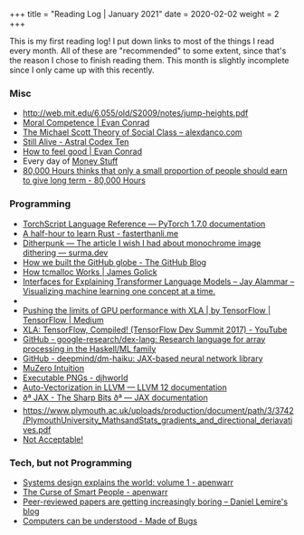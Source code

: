 +++
title = "Reading Log | January 2021"
date = 2020-02-02
weight = 2
+++


This is my first reading log! I put down links to most of the things I read every month. All of these are "recommended" to some extent, since that's the reason I chose to finish reading them. This month is slightly incomplete since I only came up with this recently. 


### Misc
  - http://web.mit.edu/6.055/old/S2009/notes/jump-heights.pdf
  - [Moral Competence | Evan Conrad](https://evanjconrad.com/posts/moral-competence)
  - [The Michael Scott Theory of Social Class – alexdanco.com](https://alexdanco.com/2021/01/22/the-michael-scott-theory-of-social-class/)
  - [Still Alive - Astral Codex Ten](https://astralcodexten.substack.com/p/still-alive)
  - [How to feel good | Evan Conrad](https://evanjconrad.com/posts/how-to-feel-good)
  - Every day of [Money Stuff](https://www.bloomberg.com/opinion/authors/ARbTQlRLRjE/matthew-s-levine)
  - [80,000 Hours thinks that only a small proportion of people should earn to give long term - 80,000 Hours](https://80000hours.org/2015/07/80000-hours-thinks-that-only-a-small-proportion-of-people-should-earn-to-give-long-term/)

### Programming
  - [TorchScript Language Reference — PyTorch 1.7.0 documentation](https://pytorch.org/docs/stable/jit_language_reference.html#language-reference)
  - [A half-hour to learn Rust - fasterthanli.me](https://fasterthanli.me/articles/a-half-hour-to-learn-rust)
  - [Ditherpunk — The article I wish I had about monochrome image dithering — surma.dev](https://surma.dev/things/ditherpunk/)
  - [How we built the GitHub globe - The GitHub Blog](https://github.blog/2020-12-21-how-we-built-the-github-globe/)
  - [How tcmalloc Works | James Golick](https://www.jamesgolick.com/2013/5/19/how-tcmalloc-works.html)
  - [Interfaces for Explaining Transformer Language Models – Jay Alammar – Visualizing machine learning one concept at a time.](https://jalammar.github.io/explaining-transformers/)
  - [](https://www.ioccc.org/2020/carlini/index.html)
  - [Pushing the limits of GPU performance with XLA | by TensorFlow | TensorFlow | Medium](https://medium.com/tensorflow/pushing-the-limits-of-gpu-performance-with-xla-53559db8e473)
  - [XLA: TensorFlow, Compiled! (TensorFlow Dev Summit 2017) - YouTube](https://www.youtube.com/watch?v=kAOanJczHA0)
  - [GitHub - google-research/dex-lang: Research language for array processing in the Haskell/ML family](https://github.com/google-research/dex-lang)
  - [GitHub - deepmind/dm-haiku: JAX-based neural network library](https://github.com/deepmind/dm-haiku)
  - [
MuZero Intuition  ](http://www.furidamu.org/blog/2020/12/22/muzero-intuition/)
  - [Executable PNGs - djhworld](https://djharper.dev/post/2020/12/26/executable-pngs/)
  - [Auto-Vectorization in LLVM — LLVM 12 documentation](https://llvm.org/docs/Vectorizers.html)
  - [ðª JAX - The Sharp Bits ðª — JAX  documentation](https://jax.readthedocs.io/en/latest/notebooks/Common_Gotchas_in_JAX.html)
  - https://www.plymouth.ac.uk/uploads/production/document/path/3/3742/PlymouthUniversity_MathsandStats_gradients_and_directional_deriavatives.pdf
  - [Not Acceptable!](https://colinraffel.com/blog/you-don-t-know-jax.html)
 
### Tech, but not Programming
  - [Systems design explains the world: volume 1 - apenwarr](https://apenwarr.ca/log/20201227)
  - [The Curse of Smart People - apenwarr](https://apenwarr.ca/log/20140701)
  - [Peer-reviewed papers are getting increasingly boring – Daniel Lemire's blog](https://lemire.me/blog/2021/01/01/peer-reviewed-papers-are-getting-increasingly-boring/)
  - [Computers can be understood - Made of Bugs](https://blog.nelhage.com/post/computers-can-be-understood/)


